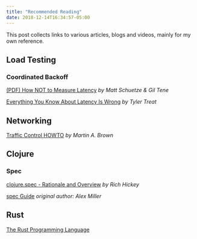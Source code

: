 ```yaml
---
title: "Recommended Reading"
date: 2018-12-14T16:34:57-05:00
---
```


This post collects links to various articles, blogs and videos, mainly for my
own reference.

## Load Testing

### Coordinated Backoff

[(PDF) How NOT to Measure Latency](https://www.azul.com/files/HowNotToMeasureLatency_LLSummit_NYC_12Nov2013.pdf)
_by Matt Schuetze & Gil Tene_

[Everything You Know About Latency Is Wrong](https://bravenewgeek.com/everything-you-know-about-latency-is-wrong/)
_by Tyler Treat_

## Networking

[Traffic Control HOWTO](http://linux-ip.net/articles/Traffic-Control-HOWTO/)
_by Martin A. Brown_

## Clojure

### Spec

[clojure.spec - Rationale and Overview](https://clojure.org/about/spec)
_by Rich Hickey_

[spec Guide](https://clojure.org/guides/spec)
_original author: Alex Miller_

## Rust

[The Rust Programming Language](https://doc.rust-lang.org/book/)
